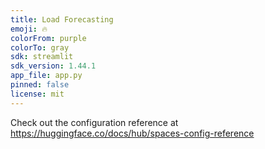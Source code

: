 ```yaml
---
title: Load Forecasting
emoji: 🔥
colorFrom: purple
colorTo: gray
sdk: streamlit
sdk_version: 1.44.1
app_file: app.py
pinned: false
license: mit
---
```


Check out the configuration reference at https://huggingface.co/docs/hub/spaces-config-reference
